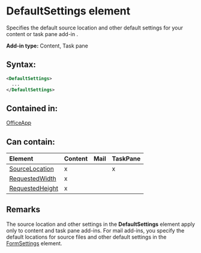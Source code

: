 
# DefaultSettings element
Specifies the default source location and other default settings for your content or task pane add-in .

 **Add-in type:** Content, Task pane


## Syntax:


```XML
<DefaultSettings>
  ...
</DefaultSettings>
```


## Contained in:

[OfficeApp](/reference/manifest/officeapp.md)


## Can contain:



|**Element**|**Content**|**Mail**|**TaskPane**|
|:-----|:-----|:-----|:-----|
|[SourceLocation](/reference/manifest/sourcelocation.md)|x||x|
|[RequestedWidth](/reference/manifest/requestedwidth.md)|x|||
|[RequestedHeight](/reference/manifest/requestedheight.md)|x|||

## Remarks

The source location and other settings in the  **DefaultSettings** element apply only to content and task pane add-ins. For mail add-ins, you specify the default locations for source files and other default settings in the [FormSettings](/reference/manifest/formsettings.md) element.

